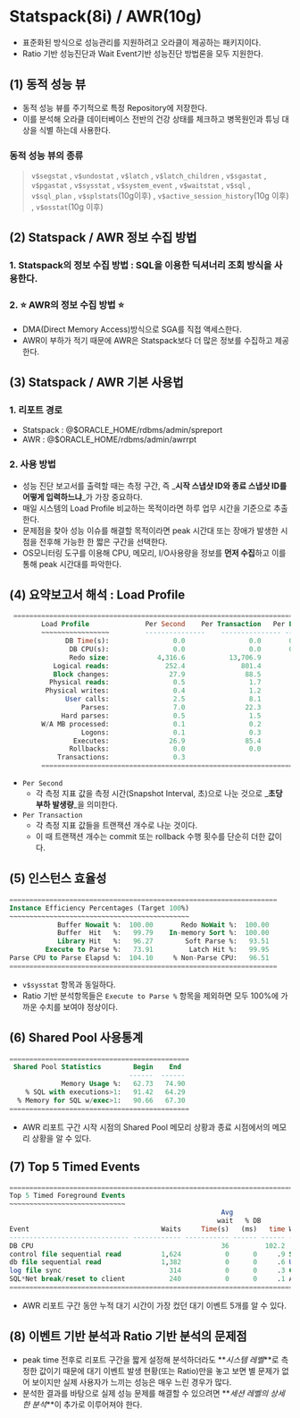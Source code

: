 # Statspack(8i) / AWR(10g)
- 표준화된 방식으로 성능관리를 지원하려고 오라클이 제공하는 패키지이다.
- Ratio 기반 성능진단과 Wait Event기반 성능진단 방법론을 모두 지원한다.
## (1) 동적 성능 뷰
- 동적 성능 뷰를 주기적으로 특정 Repository에 저장한다.
- 이를 분석해 오라클 데이터베이스 전반의 건강 상태를 체크하고 병목원인과 튜닝 대상을 식별 하는데 사용한다.
### 동적 성능 뷰의 종류
> `v$segstat` , `v$undostat` , `v$latch` , `v$latch_children` , `v$sgastat` , `v$pgastat` , `v$sysstat` , `v$system_event` , `v$waitstat` , `v$sql` , `v$sql_plan` , `v$splstats`(10g이후) , `v$active_session_history`(10g 이후) , `v$osstat`(10g 이후)
         
## (2) Statspack / AWR 정보 수집 방법
### 1. Statspack의 정보 수집 방법 : SQL을 이용한 딕셔너리 조회 방식을 사용한다.
### 2. ⭐️ AWR의 정보 수집 방법 ⭐️
- DMA(Direct Memory Access)방식으로 SGA를 직접 액세스한다.
- AWR이 부하가 적기 때문에 AWR은 Statspack보다 더 많은 정보를 수집하고 제공한다.
## (3) Statspack / AWR 기본 사용법      
### 1. 리포트 경로
- Statspack : @$ORACLE_HOME/rdbms/admin/spreport
- AWR : @$ORACLE_HOME/rdbms/admin/awrrpt
### 2. 사용 방법
- 성능 진단 보고서를 출력할 때는 측정 구간, 즉 _**시작 스냅샷 ID와 종료 스냅샷 ID를 어떻게 입력하느냐**_가 가장 중요하다.
- 매일 시스템의 Load Profile 비교하는 목적이라면 하루 업무 시간을 기준으로 추출한다.
- 문제점을 찾아 성능 이슈를 해결할 목적이라면 peak 시간대 또는 장애가 발생한 시점을 전후해 가능한 한 짧은 구간을 선택한다.
- OS모니터링 도구를 이용해 CPU, 메모리, I/O사용량을 정보를 **먼저 수집**하고 이를 통해 peak 시간대를 파악한다.
## (4) 요약보고서 해석 : Load Profile
```sql
 ==============================================================================
        Load Profile              Per Second    Per Transaction   Per Exec   Per Call
        ~~~~~~~~~~~~~~~~~         ---------------    --------------- ---------- ----------
              DB Time(s):                0.0                0.0       0.00       0.00
               DB CPU(s):                0.0                0.0       0.00       0.00
               Redo size:            4,316.6           13,706.9
           Logical reads:              252.4              801.4
           Block changes:               27.9               88.5
          Physical reads:                0.5                1.7
         Physical writes:                0.4                1.2
              User calls:                2.5                8.1
                  Parses:                7.0               22.3
             Hard parses:                0.5                1.5
        W/A MB processed:                0.1                0.2
                  Logons:                0.1                0.3
                Executes:               26.9               85.4
               Rollbacks:                0.0                0.0
            Transactions:                0.3
        ==============================================================================
```
- `Per Second`
   - 각 측정 지표 값을 측정 시간(Snapshot Interval, 초)으로 나눈 것으로 _**초당 부하 발생량**_을 의미한다.
- `Per Transaction`
   - 각 측정 지표 값들을 트랜잭션 개수로 나눈 것이다.
   - 이 때 트랜잭션 개수는 commit 또는 rollback 수행 횟수를 단순히 더한 값이다.
## (5) 인스턴스 효율성
```sql
===================================================================
Instance Efficiency Percentages (Target 100%)
~~~~~~~~~~~~~~~~~~~~~~~~~~~~~~~~~~~~~~~~~~~~~
            Buffer Nowait %:  100.00       Redo NoWait %:  100.00
            Buffer  Hit   %:   99.79    In-memory Sort %:  100.00
            Library Hit   %:   96.27        Soft Parse %:   93.51
         Execute to Parse %:   73.91         Latch Hit %:   99.95
Parse CPU to Parse Elapsd %:  104.10     % Non-Parse CPU:   96.51
===================================================================
```
- `v$sysstat` 항목과 동일하다.
- Ratio 기반 분석항목들은 `Execute to Parse %` 항목을 제외하면 모두 100%에 가까운 수치를 보여야 정상이다.
## (6) Shared Pool 사용통계
```sql
=============================================
 Shared Pool Statistics        Begin    End
                              ------  ------
             Memory Usage %:   62.73   74.90
    % SQL with executions>1:   91.42   64.29
  % Memory for SQL w/exec>1:   90.66   67.30
=============================================
```
- AWR 리포트 구간 시작 시점의 Shared Pool 메모리 상황과 종료 시점에서의 메모리 상황을 알 수 있다.
## (7) Top 5 Timed Events
```sql
=================================================================================
Top 5 Timed Foreground Events
~~~~~~~~~~~~~~~~~~~~~~~~~~~~~
                                                     Avg
                                                    wait   % DB
Event                                 Waits     Time(s)   (ms)   time Wait Class
------------------------------ ------------ ----------- ------ ------ ----------
DB CPU                                               36         102.2
control file sequential read          1,624           0      0     .9 System I/O
db file sequential read               1,382           0      0     .6 User I/O
log file sync                           314           0      0     .3 Commit
SQL*Net break/reset to client           240           0      0     .1 Applicatio
=================================================================================
```       
- AWR 리포트 구간 동안 누적 대기 시간이 가장 컸던 대기 이벤트 5개를 알 수 있다.
## (8) 이벤트 기반 분석과 Ratio 기반 분석의 문제점
- peak time 전후로 리포트 구간을 짧게 설정해 분석하더라도 **_시스템 레벨_**로 측정한 값이기 때문에 대기 이벤트 발생 현황(또는 Ratio)만을 놓고 보면 별 문제가 없어 보이지만 실제 사용자가 느끼는 성능은 매우 느린 경우가 많다.
- 분석한 결과를 바탕으로 실제 성능 문제를 해결할 수 있으려면 **_세션 레벨의 상세한 분석_**이 추가로 이루어져야 한다.        